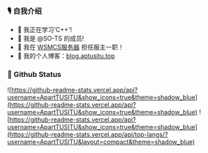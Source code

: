 <!--
**ApartTUSITU/ApartTUSITU** is a ✨ _special_ ✨ repository because its `README.md` (this file) appears on your GitHub profile.

Here are some ideas to get you started:

- 🔭 I’m currently working on ...
- 🌱 I’m currently learning ...
- 👯 I’m looking to collaborate on ...
- 🤔 I’m looking for help with ...
- 💬 Ask me about ...
- 📫 How to reach me: ...
- 😄 Pronouns: ...
- ⚡ Fun fact: ...
-->

### 🎙️ 自我介绍
- 🌱 我正在学习'C++'!
- 👯 我是 @SO-TS 的成员!
- 🔭 我在 [WSMCS服务器](//www.wsmcs.top) 担任服主一职！
- 💬 我的个人博客：[blog.aptusitu.top](//blog.aptusitu.top)

### 📖 Github Status
![https://github-readme-stats.vercel.app/api?username=ApartTUSITU&show_icons=true&theme=shadow_blue](https://github-readme-stats.vercel.app/api?username=ApartTUSITU&show_icons=true&theme=shadow_blue)
![https://github-readme-stats.vercel.app/api?username=ApartTUSITU&show_icons=true&theme=shadow_blue](https://github-readme-stats.vercel.app/api/top-langs/?username=ApartTUSITU&layout=compact&theme=shadow_blue)
